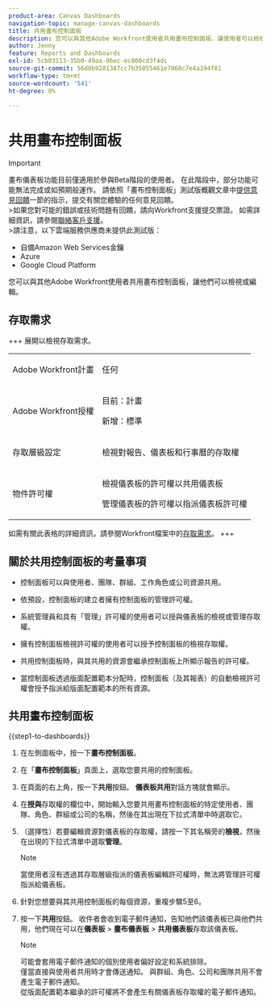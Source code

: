 ```yaml
---
product-area: Canvas Dashboards
navigation-topic: manage-canvas-dashboards
title: 共用畫布控制面板
description: 您可以與其他Adobe Workfront使用者共用畫布控制面板，讓使用者可以檢視或編輯。
author: Jenny
feature: Reports and Dashboards
exl-id: 5cb03113-35b0-49aa-86ec-ec800cd3f4dc
source-git-commit: 56d0b9281387cc7b35055461e7868c7e4a194f81
workflow-type: tm+mt
source-wordcount: '541'
ht-degree: 0%

---
```


# 共用畫布控制面板

>[!IMPORTANT]
>
>畫布儀表板功能目前僅適用於參與Beta階段的使用者。 在此階段中，部分功能可能無法完成或如預期般運作。 請依照「畫布控制面板」測試版概觀文章中[提供意見回饋](/help/quicksilver/product-announcements/betas/canvas-dashboards-beta/canvas-dashboards-beta-information.md#provide-feedback)一節的指示，提交有關您體驗的任何意見回饋。<br>
>&#x200B;>如果您對可能的錯誤或技術問題有回饋，請向Workfront支援提交票證。 如需詳細資訊，請參閱[聯絡客戶支援](/help/quicksilver/workfront-basics/tips-tricks-and-troubleshooting/contact-customer-support.md)。<br>
>&#x200B;>請注意，以下雲端服務供應商未提供此測試版：
>
>* 自備Amazon Web Services金鑰
>* Azure
>* Google Cloud Platform

您可以與其他Adobe Workfront使用者共用畫布控制面板，讓他們可以檢視或編輯。

## 存取需求

+++ 展開以檢視存取需求。 
<table style="table-layout:auto"> 
<col> 
</col> 
<col> 
</col> 
<tbody> 
<tr> 
   <td role="rowheader"><p>Adobe Workfront計畫</p></td> 
   <td> 
<p>任何 </p> 
   </td> 
<tr> 
 <tr> 
   <td role="rowheader"><p>Adobe Workfront授權</p></td> 
   <td> 
<p>目前：計畫 </p> 
<p>新增：標準</p> 
   </td> 
   </tr> 
  </tr> 
  <tr> 
   <td role="rowheader"><p>存取層級設定</p></td> 
   <td><p>檢視對報告、儀表板和行事曆的存取權</p>
  </td> 
  </tr>  
    </tr>  
        <tr> 
   <td role="rowheader"><p>物件許可權</p></td> 
   <td><p>檢視儀表板的許可權以共用儀表板</p>
   <p>管理儀表板的許可權以指派儀表板許可權</p>
  </td> 
  </tr>
</tbody> 
</table>

如需有關此表格的詳細資訊，請參閱Workfront檔案中的[存取需求](/help/quicksilver/administration-and-setup/add-users/access-levels-and-object-permissions/access-level-requirements-in-documentation.md)。
+++

## 關於共用控制面板的考量事項

* 控制面板可以與使用者、團隊、群組、工作角色或公司資源共用。

* 依預設，控制面板的建立者擁有控制面板的管理許可權。

* 系統管理員和具有「管理」許可權的使用者可以授與儀表板的檢視或管理存取權。

* 擁有控制面板檢視許可權的使用者可以授予控制面板的檢視存取權。

* 共用控制面板時，與其共用的資源會繼承控制面板上所顯示報告的許可權。

* 當控制面板透過版面配置範本分配時，控制面板（及其報表）的自動檢視許可權會授予指派給版面配置範本的所有資源。


## 共用畫布控制面板


{{step1-to-dashboards}}

1. 在左側面板中，按一下&#x200B;**畫布控制面板**。

1. 在「**畫布控制面板**」頁面上，選取您要共用的控制面板。

1. 在頁面的右上角，按一下&#x200B;**共用**&#x200B;按鈕。 **儀表板共用**&#x200B;對話方塊就會顯示。

1. 在&#x200B;**授與**&#x200B;存取權的欄位中，開始輸入您要共用畫布控制面板的特定使用者、團隊、角色、群組或公司的名稱，然後在其出現在下拉式清單中時選取它。

1. （選擇性）若要編輯資源對儀表板的存取權，請按一下其名稱旁的&#x200B;**檢視**，然後在出現的下拉式清單中選取&#x200B;**管理**。

   >[!NOTE]
   >
   > 當使用者沒有透過其存取層級指派的儀表板編輯許可權時，無法將管理許可權指派給儀表板。

1. 針對您想要與其共用控制面板的每個資源，重複步驟5至6。

1. 按一下&#x200B;**共用**&#x200B;按鈕。 收件者會收到電子郵件通知，告知他們該儀表板已與他們共用，他們現在可以在&#x200B;**儀表板** > **畫布儀表板** > **共用儀表板**&#x200B;存取該儀表板。

   >[!NOTE]
   >
   > 可能會套用電子郵件通知的個別使用者偏好設定和系統排除。<br>
   > 僅當直接與使用者共用時才會傳送通知。 與群組、角色、公司和團隊共用不會產生電子郵件通知。<br>
   > 從版面配置範本繼承的許可權將不會產生有關儀表板存取權的電子郵件通知。
